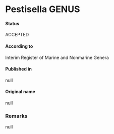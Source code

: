 # Pestisella GENUS

#### Status
ACCEPTED

#### According to
Interim Register of Marine and Nonmarine Genera

#### Published in
null

#### Original name
null

### Remarks
null